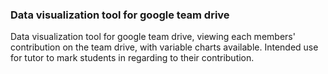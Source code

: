 <h3>Data visualization tool for google team drive</h3>
Data visualization tool for google team drive, viewing each members' contribution on the team drive, with variable charts available.
Intended use for tutor to mark students in regarding to their contribution.
